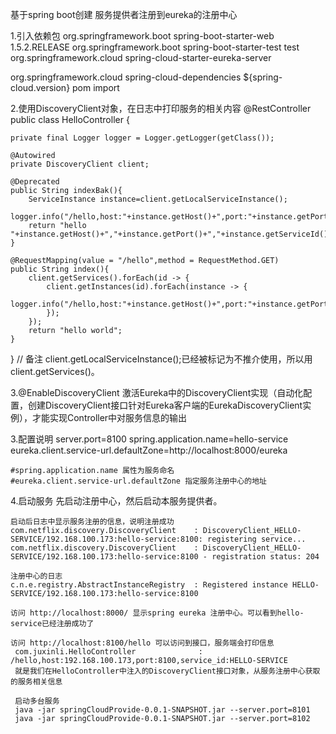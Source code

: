 基于spring boot创建 服务提供者注册到eureka的注册中心

1.引入依赖包
<dependencies>
    <dependency>
        <groupId>org.springframework.boot</groupId>
        <artifactId>spring-boot-starter-web</artifactId>
        <version>1.5.2.RELEASE</version>
    </dependency>
    <dependency>
        <groupId>org.springframework.boot</groupId>
        <artifactId>spring-boot-starter-test</artifactId>
        <scope>test</scope>
    </dependency>
    <dependency>
        <groupId>org.springframework.cloud</groupId>
        <artifactId>spring-cloud-starter-eureka-server</artifactId>
    </dependency>
</dependencies>

<dependencyManagement>
		<dependencies>
			<dependency>
				<groupId>org.springframework.cloud</groupId>
				<artifactId>spring-cloud-dependencies</artifactId>
				<version>${spring-cloud.version}</version>
				<type>pom</type>
				<scope>import</scope>
			</dependency>
		</dependencies>
	</dependencyManagement>


2.使用DiscoveryClient对象，在日志中打印服务的相关内容
@RestController
public class HelloController {

    private final Logger logger = Logger.getLogger(getClass());

    @Autowired
    private DiscoveryClient client;

    @Deprecated
    public String indexBak(){
        ServiceInstance instance=client.getLocalServiceInstance();
        logger.info("/hello,host:"+instance.getHost()+",port:"+instance.getPort()+",service_id:"+instance.getServiceId());
        return "hello "+instance.getHost()+","+instance.getPort()+","+instance.getServiceId();
    }

    @RequestMapping(value = "/hello",method = RequestMethod.GET)
    public String index(){
        client.getServices().forEach(id -> {
            client.getInstances(id).forEach(instance -> {
                logger.info("/hello,host:"+instance.getHost()+",port:"+instance.getPort()+",service_id:"+instance.getServiceId());
            });
        });
        return "hello world";
    }
}
// 备注 client.getLocalServiceInstance();已经被标记为不推介使用，所以用client.getServices()。

3.@EnableDiscoveryClient
激活Eureka中的DiscoveryClient实现（自动化配置，创建DiscoveryClient接口针对Eureka客户端的EurekaDiscoveryClient实例），才能实现Controller中对服务信息的输出

3.配置说明
    server.port=8100
    spring.application.name=hello-service
    eureka.client.service-url.defaultZone=http://localhost:8000/eureka

    #spring.application.name 属性为服务命名
    #eureka.client.service-url.defaultZone 指定服务注册中心的地址

4.启动服务
    先启动注册中心，然后启动本服务提供者。

    启动后日志中显示服务注册的信息，说明注册成功
    com.netflix.discovery.DiscoveryClient    : DiscoveryClient_HELLO-SERVICE/192.168.100.173:hello-service:8100: registering service...
    com.netflix.discovery.DiscoveryClient    : DiscoveryClient_HELLO-SERVICE/192.168.100.173:hello-service:8100 - registration status: 204

    注册中心的日志
    c.n.e.registry.AbstractInstanceRegistry  : Registered instance HELLO-SERVICE/192.168.100.173:hello-service:8100

    访问 http://localhost:8000/ 显示spring eureka 注册中心。可以看到hello-service已经注册成功了

    访问 http://localhost:8100/hello 可以访问到接口，服务端会打印信息
     com.juxinli.HelloController              : /hello,host:192.168.100.173,port:8100,service_id:HELLO-SERVICE
     就是我们在HelloController中注入的DiscoveryClient接口对象，从服务注册中心获取的服务相关信息

     启动多台服务
     java -jar springCloudProvide-0.0.1-SNAPSHOT.jar --server.port=8101
     java -jar springCloudProvide-0.0.1-SNAPSHOT.jar --server.port=8102